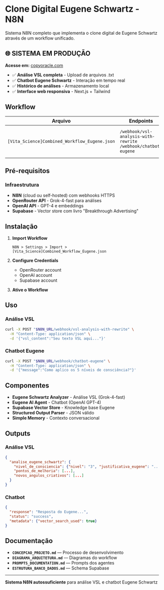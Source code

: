 # Clone Digital Eugene Schwartz - N8N

Sistema N8N completo que implementa o clone digital de Eugene Schwartz através de um workflow unificado.

## 🌐 **SISTEMA EM PRODUÇÃO**
**Acesse em:** [copyoracle.com](https://copyoracle.com)

- ✅ **Análise VSL completa** - Upload de arquivos .txt
- ✅ **Chatbot Eugene Schwartz** - Interação em tempo real
- ✅ **Histórico de análises** - Armazenamento local
- ✅ **Interface web responsiva** - Next.js + Tailwind

## Workflow

| Arquivo | Endpoints | Função |
|---------|-----------|--------|
| `[Vita_Science]Combined_Workflow_Eugene.json` | `/webhook/vsl-analysis-with-rewrite`<br>`/webhook/chatbot-eugene` | Análise VSL e chatbot Eugene Schwartz |

## Pré-requisitos

### Infraestrutura
- **N8N** (cloud ou self-hosted) com webhooks HTTPS
- **OpenRouter API** - Grok-4-fast para análises
- **OpenAI API** - GPT-4 e embeddings
- **Supabase** - Vector store com livro "Breakthrough Advertising"

## Instalação

1. **Import Workflow**
   ```
   N8N > Settings > Import > [Vita_Science]Combined_Workflow_Eugene.json
   ```

2. **Configure Credentials**
   - OpenRouter account
   - OpenAI account
   - Supabase account

3. **Ative o Workflow**

## Uso

### Análise VSL
```bash
curl -X POST "$N8N_URL/webhook/vsl-analysis-with-rewrite" \
  -H "Content-Type: application/json" \
  -d '{"vsl_content":"Seu texto VSL aqui..."}'
```

### Chatbot Eugene
```bash
curl -X POST "$N8N_URL/webhook/chatbot-eugene" \
  -H "Content-Type: application/json" \
  -d '{"message":"Como aplico os 5 níveis de consciência?"}'
```

## Componentes

- **Eugene Schwartz Analyzer** - Análise VSL (Grok-4-fast)
- **Eugene AI Agent** - Chatbot (OpenAI GPT-4)
- **Supabase Vector Store** - Knowledge base Eugene
- **Structured Output Parser** - JSON válido
- **Simple Memory** - Contexto conversacional

## Outputs

### Análise VSL
```json
{
  "analise_eugene_schwartz": {
    "nivel_de_consciencia": {"nivel": "3", "justificativa_eugene": "..."},
    "pontos_de_melhoria": [...],
    "novos_angulos_criativos": [...]
  }
}
```

### Chatbot
```json
{
  "response": "Resposta do Eugene...",
  "status": "success",
  "metadata": {"vector_search_used": true}
}
```

## Documentação

- **`CONCEPCAO_PROJETO.md`** — Processo de desenvolvimento
- **`DIAGRAMA_ARQUITETURA.md`** — Diagramas do workflow
- **`PROMPTS_DOCUMENTATION.md`** — Prompts dos agentes
- **`ESTRUTURA_BANCO_DADOS.md`** — Schema Supabase

---

**Sistema N8N autossuficiente** para análise VSL e chatbot Eugene Schwartz